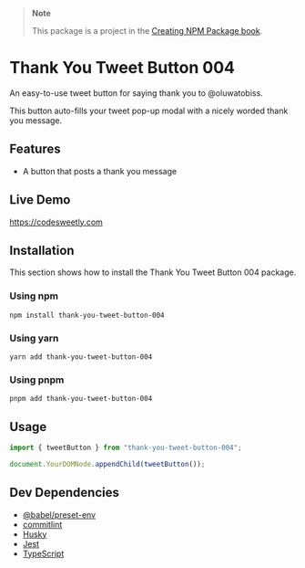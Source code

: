 > **Note**
>
> This package is a project in the [Creating NPM Package book](https://amzn.to/4lifL3n).

# Thank You Tweet Button 004

An easy-to-use tweet button for saying thank you to @oluwatobiss.

This button auto-fills your tweet pop-up modal with a nicely worded thank you message.

## Features

- A button that posts a thank you message

## Live Demo

https://codesweetly.com

## Installation

This section shows how to install the Thank You Tweet Button 004 package.

### Using npm

```
npm install thank-you-tweet-button-004
```

### Using yarn

```
yarn add thank-you-tweet-button-004
```

### Using pnpm

```
pnpm add thank-you-tweet-button-004
```

## Usage

```ts
import { tweetButton } from "thank-you-tweet-button-004";

document.YourDOMNode.appendChild(tweetButton());
```

## Dev Dependencies

- [@babel/preset-env](https://babeljs.io/docs/babel-preset-env)
- [commitlint](https://commitlint.js.org)
- [Husky](https://github.com/typicode/husky)
- [Jest](https://github.com/jestjs/jest)
- [TypeScript](https://github.com/Microsoft/TypeScript)
